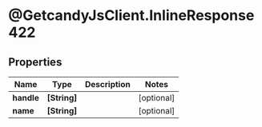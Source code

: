 # @GetcandyJsClient.InlineResponse422

## Properties

Name | Type | Description | Notes
------------ | ------------- | ------------- | -------------
**handle** | **[String]** |  | [optional] 
**name** | **[String]** |  | [optional] 


